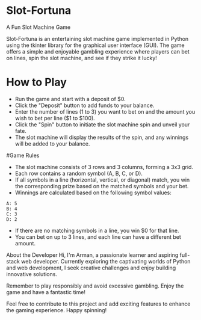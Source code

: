 # Slot-Fortuna

A Fun Slot Machine Game

Slot-Fortuna is an entertaining slot machine game implemented in Python using the tkinter library for the graphical user interface (GUI). The game offers a simple and enjoyable gambling experience where players can bet on lines, spin the slot machine, and see if they strike it lucky!

# How to Play
- Run the game and start with a deposit of $0.
- Click the "Deposit" button to add funds to your balance.
- Enter the number of lines (1 to 3) you want to bet on and the amount you wish to bet per line ($1 to $100).
- Click the "Spin" button to initiate the slot machine spin and unveil your fate.
- The slot machine will display the results of the spin, and any winnings will be added to your balance.

#Game Rules
- The slot machine consists of 3 rows and 3 columns, forming a 3x3 grid.
- Each row contains a random symbol (A, B, C, or D).
- If all symbols in a line (horizontal, vertical, or diagonal) match, you win the corresponding prize based on the matched symbols and your bet.
- Winnings are calculated based on the following symbol values:
```
A: 5
B: 4
C: 3
D: 2 
```
- If there are no matching symbols in a line, you win $0 for that line.
- You can bet on up to 3 lines, and each line can have a different bet amount.

About the Developer
Hi, I'm Arman, a passionate learner and aspiring full-stack web developer. Currently exploring the captivating worlds of Python and web development, I seek creative challenges and enjoy building innovative solutions.

Remember to play responsibly and avoid excessive gambling. Enjoy the game and have a fantastic time!

Feel free to contribute to this project and add exciting features to enhance the gaming experience. Happy spinning!
